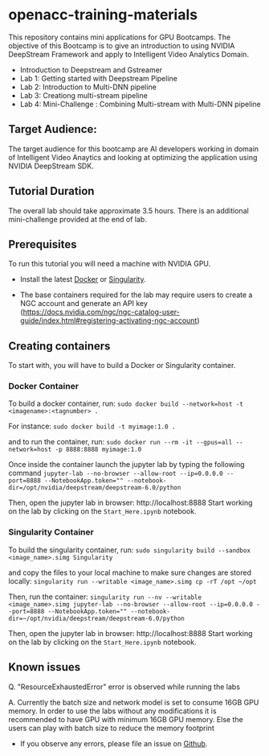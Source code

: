 
# openacc-training-materials
This repository contains mini applications for GPU Bootcamps. The objective of this Bootcamp is to give an introduction to using NVIDIA DeepStream Framework and apply to Intelligent Video Analytics Domain.  

- Introduction to Deepstream and Gstreamer
- Lab 1: Getting started with Deepstream Pipeline
- Lab 2: Introduction to Multi-DNN pipeline
- Lab 3: Creationg multi-stream pipeline
- Lab 4: Mini-Challenge : Combining Multi-stream with Multi-DNN pipeline

## Target Audience:

The target audience for this bootcamp are AI developers working in domain of Intelligent Video Anaytics and looking at optimizing the application using NVIDIA DeepStream SDK.

## Tutorial Duration

The overall lab should take approximate 3.5 hours. There is an additional mini-challenge provided at the end of lab.  

## Prerequisites
To run this tutorial you will need a machine with NVIDIA GPU.

- Install the latest [Docker](https://docs.nvidia.com/datacenter/cloud-native/container-toolkit/install-guide.html#docker) or [Singularity](https://sylabs.io/docs/).

- The base containers required for the lab may require users to create a NGC account and generate an API key (https://docs.nvidia.com/ngc/ngc-catalog-user-guide/index.html#registering-activating-ngc-account)

## Creating containers
To start with, you will have to build a Docker or Singularity container.

### Docker Container
To build a docker container, run:
`sudo docker build --network=host -t <imagename>:<tagnumber> .`

For instance:
`sudo docker build -t myimage:1.0 .`

and to run the container, run:
`sudo docker run --rm -it --gpus=all --network=host -p 8888:8888 myimage:1.0`

Once inside the container launch the jupyter lab by typing the following command
`jupyter-lab --no-browser --allow-root --ip=0.0.0.0 --port=8888 --NotebookApp.token="" --notebook-dir=/opt/nvidia/deepstream/deepstream-6.0/python`

Then, open the jupyter lab in browser: http://localhost:8888
Start working on the lab by clicking on the `Start_Here.ipynb` notebook.

### Singularity Container

To build the singularity container, run:
`sudo singularity build --sandbox <image_name>.simg Singularity`

and copy the files to your local machine to make sure changes are stored locally:
`singularity run --writable <image_name>.simg cp -rT /opt ~/opt`


Then, run the container:
`singularity run --nv --writable <image_name>.simg jupyter-lab --no-browser --allow-root --ip=0.0.0.0 --port=8888 --NotebookApp.token="" --notebook-dir=~/opt/nvidia/deepstream/deepstream-6.0/python`

Then, open the jupyter lab in browser: http://localhost:8888
Start working on the lab by clicking on the `Start_Here.ipynb` notebook.

## Known issues

Q. "ResourceExhaustedError" error is observed while running the labs

A. Currently the batch size and network model is set to consume 16GB GPU memory. In order to use the labs without any modifications it is recommended to have GPU with minimum 16GB GPU memory. Else the users can play with batch size to reduce the memory footprint

- If you observe any errors, please file an issue on [Github](https://github.com/gpuhackathons-org/gpubootcamp/issues).
